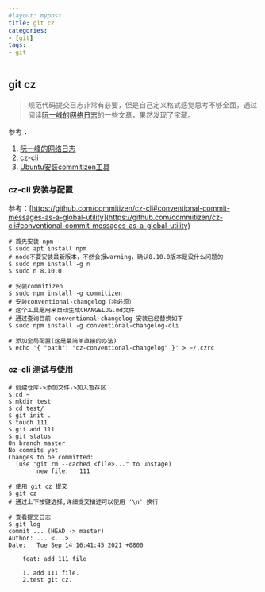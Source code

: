 ```yaml
---
#layout: mypost
title: git cz
categories:
- [git]
tags:
- git
---
```


## git cz

> 规范代码提交日志非常有必要，但是自己定义格式感觉思考不够全面，通过阅读[阮一峰的网络日志](http://www.ruanyifeng.com/blog)的一些文章，果然发现了宝藏。

参考：

1. [阮一峰的网络日志](http://www.ruanyifeng.com/blog)
2. [cz-cli](https://github.com/commitizen/cz-cli)
3. [Ubuntu安装commitizen工具](https://www.codenong.com/cs105816929/)

### cz-cli 安装与配置

参考：[https://github.com/commitizen/cz-cli#conventional-commit-messages-as-a-global-utility](https://github.com/commitizen/cz-cli#conventional-commit-messages-as-a-global-utility)

```shell
# 首先安装 npm
$ sudo apt install npm
# node不要安装最新版本，不然会报warning，确认8.10.0版本是没什么问题的
$ sudo npm install -g n
$ sudo n 8.10.0

# 安装commitizen
$ sudo npm install -g commitizen
# 安装conventional-changelog（非必须）
# 这个工具是用来自动生成CHANGELOG.md文件
# 通过查询目前 conventional-changelog 安装已经替换如下
$ sudo npm install -g conventional-changelog-cli

# 添加全局配置(这是最简单直接的办法)
$ echo '{ "path": "cz-conventional-changelog" }' > ~/.czrc
```

### cz-cli 测试与使用

```shell
# 创建仓库->添加文件->加入暂存区
$ cd ~
$ mkdir test
$ cd test/
$ git init .
$ touch 111
$ git add 111
$ git status
On branch master
No commits yet
Changes to be committed:
  (use "git rm --cached <file>..." to unstage)
        new file:   111

# 使用 git cz 提交
$ git cz
# 通过上下按键选择,详细提交描述可以使用 '\n' 换行

# 查看提交日志
$ git log
commit ... (HEAD -> master)
Author: ... <...>
Date:   Tue Sep 14 16:41:45 2021 +0800

    feat: add 111 file

    1. add 111 file.
    2.test git cz.
```
